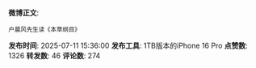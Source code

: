 **微博正文**: 
```
户晨风先生读《本草纲目》
```
**发布时间**: 2025-07-11 15:36:00
**发布工具**: 1TB版本的iPhone 16 Pro
**点赞数**: 1326
**转发数**: 46
**评论数**: 274
